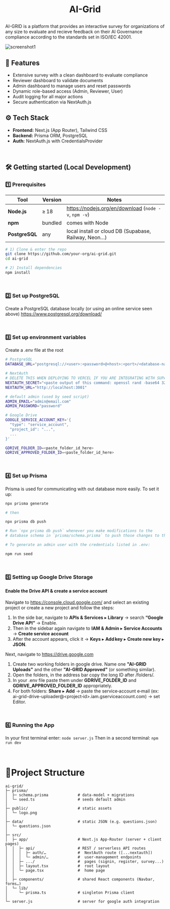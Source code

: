 # <p align="center">AI-Grid</p>

AI-GRID is a platform that provides an interactive survey for organizations of any size to evaluate and recieve feedback on their AI Governance compliance according to the standards set in ISO/IEC 42001.

![screenshot1](https://github.com/user-attachments/assets/7015eddb-00e7-4d52-b264-a309c1a9777b)

## 🚀 Features

- Extensive survey with a clean dashboard to evaluate compliance
- Reviewer dashboard to validate documents
- Admin dashboard to manage users and reset passwords
- Dynamic role-based access (Admin, Reviewer, User)
- Audit logging for all major actions
- Secure authentication via NextAuth.js

## ⚙ Tech Stack

- **Frontend:** Next.js (App Router), Tailwind CSS
- **Backend:** Prisma ORM, PostgreSQL
- **Auth:** NextAuth.js with CredentialsProvider

<br/>

## 🛠️ Getting started (Local Development)

### 1️⃣ Prerequisites

| Tool          | Version | Notes                                                   |
|---------------|---------|---------------------------------------------------------|
| **Node.js**   | ≥ 18    | <https://nodejs.org/en/download> (`node -v`, `npm -v`)  |
| **npm**       | bundled | comes with Node                                         |
| **PostgreSQL**| any     | local install or cloud DB (Supabase, Railway, Neon…)    |

```bash
# 1) Clone & enter the repo
git clone https://github.com/your‑org/ai‑grid.git
cd ai‑grid

# 2) Install dependencies
npm install
```

<br/>

### 2️⃣ Set up PostgreSQL
Create a PostgreSQL database locally (or using an online service seen above)
https://www.postgresql.org/download/

<br/>

### 3️⃣ Set up environment variables

Create a .env file at the root 
```bash
# PostgreSQL
DATABASE_URL="postgresql://<user>:<password>@<host>:<port>/<database-name>"

# NextAuth
# DELETE THIS WHEN DEPLOYING TO VERCEL IF YOU ARE INTEGRATING WITH SUPABASE
NEXTAUTH_SECRET="<paste output of this command: openssl rand -base64 32 OR visit https://string-gen.vercel. and copy from there>"
NEXTAUTH_URL="http://localhost:3001"

# default admin (used by seed script)
ADMIN_EMAIL="admin@email.com"
ADMIN_PASSWORD="password"

# Google Drive
GOOGLE_SERVICE_ACCOUNT_KEY='{
  "type": "service_account",
  "project_id": "...",
  ...
}'

GDRIVE_FOLDER_ID=<paste_folder_id_here>
GDRIVE_APPROVED_FOLDER_ID=<paste_folder_id_here>
```

<br/>

### 4️⃣ Set up Prisma
Prisma is used for communicating with out database more easily.
To set it up:

```bash
npx prisma generate

# then

npx prisma db push

# Run `npx prisma db push` whenever you make modifications to the
# database schema in `prisma/schema.prisma` to push those changes to the database.

# To generate an admin user with the credentials listed in .env:

npm run seed
```

<br/>

### 5️⃣ Setting up Google Drive Storage 

#### Enable the Drive API & create a service account
Navigate to https://console.cloud.google.com/ and select an existing project or create a new project and follow the steps:
1. In the side bar, navigate to **APIs & Services** ▸ **Library** → search **“Google Drive API”** → Enable.
2. Then in the sidebar again navigate to **IAM & Admin** ▸ **Service Accounts** → **Create service account**
3. After the account appears, click it → **Keys** ▸ **Add key** ▸ **Create new key** ▸ **JSON**.

Next, navigate to https://drive.google.com
1. Create two working folders in google drive. Name one **"AI-GRID Uploads"** and the other **"AI-GRID Approved"** (or something similar).
2. Open the folders, in the address bar copy the long ID after /folders/.
3. In your .env file paste them under **GDRIVE_FOLDER_ID** and **GDRIVE_APPROVED_FOLDER_ID** appropriately. 
4. For both folders: **Share** ▸ **Add** → paste the service‑account e‑mail
(ex: ai-grid-drive-uploader@<project‑id>.iam.gserviceaccount.com) → set Editor.

<br/>

### 6️⃣ Running the App
In your first terminal enter:
```node server.js```
Then in a second terminal:
```npm run dev```

<br/>

# 📂Project Structure

```
ai-grid/
├─ prisma/
│  ├─ schema.prisma             # data‑model + migrations
│  └─ seed.ts                   # seeds default admin
│
├─ public/                      # static assets
│  └─ logo.png                  
│
├─ data/                        # static JSON (e.g. questions.json)
│  └─ questions.json
│
├─ src/
│  ├─ app/                      # Next.js App‑Router (server + client pages)
│  │  ├─ api/                   # REST / serverless API routes
│  │  │  ├─ auth/…              #  NextAuth route ([...nextauth])
│  │  │  └─ admin/…             #  user‑management endpoints
│  │  ├─ .../                   #  pages (signin, register, survey...)
│  │  ├─ layout.tsx             #  root layout
│  │  └─ page.tsx               #  home page
│  │
│  ├─ components/               # shared React components (Navbar, forms…)
│  └─ lib/
│     └─ prisma.ts              # singleton Prisma client
│  
└─ server.js                    # server for google auth integration

```

